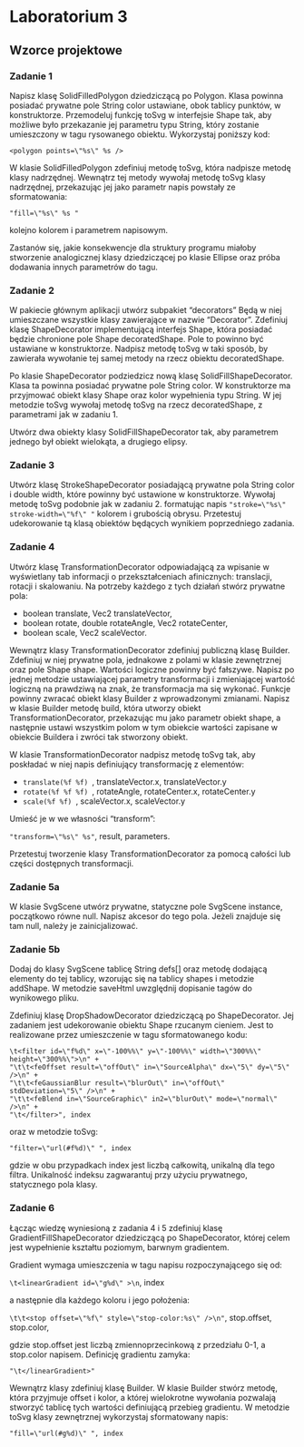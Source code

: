 # Laboratorium 3

## Wzorce projektowe

### Zadanie 1

Napisz klasę SolidFilledPolygon dziedziczącą po Polygon. Klasa powinna posiadać prywatne pole String color ustawiane, obok tablicy punktów, w konstruktorze. Przemodeluj funkcję toSvg w interfejsie Shape tak, aby możliwe było przekazanie jej parametru typu String, który zostanie umieszczony w tagu rysowanego obiektu. Wykorzystaj poniższy kod:

```<polygon points=\"%s\" %s />```

W klasie SolidFilledPolygon zdefiniuj metodę toSvg, która nadpisze metodę klasy nadrzędnej. Wewnątrz tej metody wywołaj metodę toSvg klasy nadrzędnej, przekazując jej jako parametr napis powstały ze sformatowania:

```"fill=\"%s\" %s "```

kolejno kolorem i parametrem napisowym.

Zastanów się, jakie konsekwencje dla struktury programu miałoby stworzenie analogicznej klasy dziedziczącej po klasie Ellipse oraz próba dodawania innych parametrów do tagu.

### Zadanie 2

W pakiecie głównym aplikacji utwórz subpakiet “decorators” Będą w niej umieszczane wszystkie klasy zawierające w nazwie “Decorator”. Zdefiniuj klasę ShapeDecorator implementującą interfejs Shape, która posiadać będzie chronione pole Shape decoratedShape. Pole to powinno być ustawiane w konstruktorze. Nadpisz metodę toSvg w taki sposób, by zawierała wywołanie tej samej metody na rzecz obiektu decoratedShape.

Po klasie ShapeDecorator podziedzicz nową klasę SolidFillShapeDecorator. Klasa ta powinna posiadać prywatne pole String color. W konstruktorze ma przyjmować obiekt klasy Shape oraz kolor wypełnienia typu String. W jej metodzie toSvg wywołaj metodę toSvg na rzecz decoratedShape, z parametrami jak w zadaniu 1.

Utwórz dwa obiekty klasy SolidFillShapeDecorator tak, aby parametrem jednego był obiekt wielokąta, a drugiego elipsy.

### Zadanie 3

Utwórz klasę StrokeShapeDecorator posiadającą prywatne pola String color i double width, które powinny być ustawione w konstruktorze. Wywołaj metodę toSvg podobnie jak w zadaniu 2. formatując napis ```"stroke=\"%s\" stroke-width=\"%f\" "``` kolorem i grubością obrysu. Przetestuj udekorowanie tą klasą obiektów będących wynikiem poprzedniego zadania.

### Zadanie 4

Utwórz klasę TransformationDecorator odpowiadającą za wpisanie w wyświetlany tab informacji o przekształceniach afinicznych: translacji, rotacji i skalowaniu. Na potrzeby każdego z tych działań stwórz prywatne pola:

- boolean translate, Vec2 translateVector,
- boolean rotate, double rotateAngle, Vec2 rotateCenter,
- boolean scale, Vec2 scaleVector.

Wewnątrz klasy TransformationDecorator zdefiniuj publiczną klasę Builder. Zdefiniuj w niej prywatne pola, jednakowe z polami w klasie zewnętrznej oraz pole Shape shape. Wartości logiczne powinny być fałszywe. Napisz po jednej metodzie ustawiającej parametry transformacji i zmieniającej wartość logiczną na prawdziwą na znak, że transformacja ma się wykonać. Funkcje powinny zwracać obiekt klasy Builder z wprowadzonymi zmianami. Napisz w klasie Builder metodę build, która utworzy obiekt TransformationDecorator, przekazując mu jako parametr obiekt shape, a następnie ustawi wszystkim polom w tym obiekcie wartości zapisane w obiekcie Buildera i zwróci tak stworzony obiekt.

W klasie TransformationDecorator nadpisz metodę toSvg tak, aby poskładać w niej napis definiujący transformację z elementów:

- ```translate(%f %f) ```, translateVector.x, translateVector.y
- ```rotate(%f %f %f) ```, rotateAngle, rotateCenter.x, rotateCenter.y
- ```scale(%f %f) ```, scaleVector.x, scaleVector.y

Umieść je w we własności “transform”:

```"transform=\"%s\" %s"```, result, parameters.

Przetestuj tworzenie klasy TransformationDecorator za pomocą całości lub części dostępnych transformacji.

### Zadanie 5a

W klasie SvgScene utwórz prywatne, statyczne pole SvgScene instance, początkowo równe null. Napisz akcesor do tego pola. Jeżeli znajduje się tam null, należy je zainicjalizować.

### Zadanie 5b

Dodaj do klasy SvgScene tablicę String defs[] oraz metodę dodającą elementy do tej tablicy, wzorując się na tablicy shapes i metodzie addShape. W metodzie saveHtml uwzględnij dopisanie tagów <defs> do wynikowego pliku.

Zdefiniuj klasę DropShadowDecorator dziedziczącą po ShapeDecorator. Jej zadaniem jest udekorowanie obiektu Shape rzucanym cieniem. Jest to realizowane przez umieszczenie w tagu <defs> sformatowanego kodu:

```
\t<filter id=\"f%d\" x=\"-100%%\" y=\"-100%%\" width=\"300%%\" height=\"300%%\">\n" +
"\t\t<feOffset result=\"offOut\" in=\"SourceAlpha\" dx=\"5\" dy=\"5\" />\n" +
"\t\t<feGaussianBlur result=\"blurOut\" in=\"offOut\" stdDeviation=\"5\" />\n" +
"\t\t<feBlend in=\"SourceGraphic\" in2=\"blurOut\" mode=\"normal\" />\n" +
"\t</filter>", index
```

oraz w metodzie toSvg:

```
"filter=\"url(#f%d)\" ", index
```

gdzie w obu przypadkach index jest liczbą całkowitą, unikalną dla tego filtra. Unikalność indeksu zagwarantuj przy użyciu prywatnego, statycznego pola klasy.

### Zadanie 6

Łącząc wiedzę wyniesioną z zadania 4 i 5 zdefiniuj klasę GradientFillShapeDecorator dziedziczącą po ShapeDecorator, której celem jest wypełnienie kształtu poziomym, barwnym gradientem.

Gradient wymaga umieszczenia w tagu <defs> napisu rozpoczynającego się od:

```\t<linearGradient id=\"g%d\" >\n```, index

a następnie dla każdego koloru i jego położenia:

```\t\t<stop offset=\"%f\" style=\"stop-color:%s\" />\n"```, stop.offset, stop.color,

gdzie stop.offset jest liczbą zmiennoprzecinkową z przedziału 0-1, a stop.color napisem. Definicję gradientu zamyka:

```"\t</linearGradient>"```

Wewnątrz klasy zdefiniuj klasę Builder. W klasie Builder stwórz metodę, która przyjmuje offset i kolor, a której wielokrotne wywołania pozwalają stworzyć tablicę tych wartości definiującą przebieg gradientu.
W metodzie toSvg klasy zewnętrznej wykorzystaj sformatowany napis:

```
"fill=\"url(#g%d)\" ", index
```
